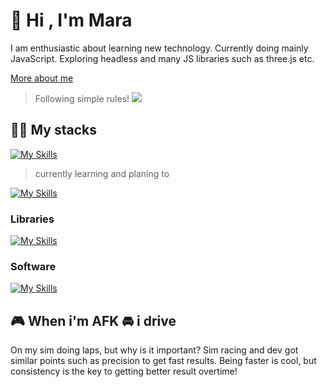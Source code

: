 # :wave: Hi , I'm Mara

I am enthusiastic about learning new technology. Currently doing mainly JavaScript. Exploring headless and many JS libraries such as three.js etc.

[More about me](https://eraertsalan.be)

> Following simple rules!
![](https://quotefancy.com/media/wallpaper/3840x2160/4695-Stephen-Hawking-Quote-Intelligence-is-the-ability-to-adapt-to.jpg)

## :technologist: My stacks  

[![My Skills](https://skillicons.dev/icons?i=html,css,js,php,nodejs,mongodb,mysql,ts&perline=5)](https://skillicons.dev)

> currently learning and planing to

[![My Skills](https://skillicons.dev/icons?i=c,jest,cs,cpp,redux&perline=5)](https://skillicons.dev)

### Libraries

[![My Skills](https://skillicons.dev/icons?i=react,astro,next,threejs,electron,express,tailwind,bootstrap,pug,sass,wordpress&perline=5)](https://skillicons.dev)

### Software

[![My Skills](https://skillicons.dev/icons?i=notion,photoshop,figma,idea,vscode,sublime&perline=5)](https://skillicons.dev)


## :video_game: When i'm AFK :oncoming_automobile: i drive

On my sim doing laps, but why is it important? Sim racing and dev got similar points such as precision to get fast results. Being faster is cool, but consistency is the key to getting better result overtime!
